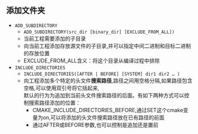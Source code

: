 ## 添加文件夹 

- `ADD_SUBDIRECTORY`
  - `ADD_SUBDIRECTORY(src_dir [binary_dir] [EXCLUDE_FROM_ALL])`
  - 当前工程需要添加的子目录
  - 向当前工程添加存放源文件的子目录,并可以指定中间二进制和目标二进制的存放位置
  - EXCLUDE_FROM_ALL含义：将这个目录从编译过程中排除
- `INCLUDE_DIRECTORIES`
  - `INCLUDE_DIRECTORIES([AFTER | BEFORE] [SYSTEM] dir1 dir2 … )`
  - 向工程添加多个特定的头文件**搜索路径**,路径之间用空格分隔,如果路径包含空格,可以使用双引号将它括起来,  
  默认的行为为追加到当前头文件搜索路径的后面。有如下两种方式可以控制搜索路径添加的位置：
    - CMAKE_INCLUDE_DIRECTORIES_BEFORE,通过SET这个cmake变量为on,可以将添加的头文件搜索路径放在已有路径的前面
    - 通过AFTER或BEFORE参数,也可以控制是追加还是置前